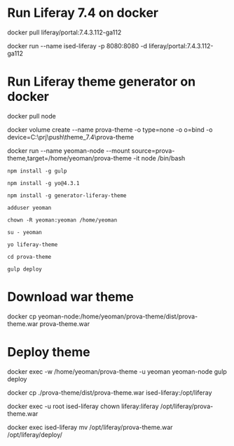 # Run Liferay 7.4 on docker

docker pull liferay/portal:7.4.3.112-ga112

docker run --name ised-liferay -p 8080:8080 -d liferay/portal:7.4.3.112-ga112

# Run Liferay theme generator on docker

docker pull node

docker volume create --name prova-theme -o type=none -o o=bind -o device=C:\prj\push\theme_7.4\prova-theme

docker run --name yeoman-node --mount source=prova-theme,target=/home/yeoman/prova-theme -it node /bin/bash
	
	npm install -g gulp
	
	npm install -g yo@4.3.1
	
	npm install -g generator-liferay-theme
	
	adduser yeoman
	
	chown -R yeoman:yeoman /home/yeoman
	
	su - yeoman
	
	yo liferay-theme
	
	cd prova-theme
	
	gulp deploy

# Download war theme

docker cp yeoman-node:/home/yeoman/prova-theme/dist/prova-theme.war prova-theme.war

# Deploy theme

docker exec -w /home/yeoman/prova-theme -u yeoman yeoman-node gulp deploy

docker cp ./prova-theme/dist/prova-theme.war ised-liferay:/opt/liferay

docker exec -u root ised-liferay chown liferay:liferay /opt/liferay/prova-theme.war

docker exec ised-liferay mv /opt/liferay/prova-theme.war /opt/liferay/deploy/

